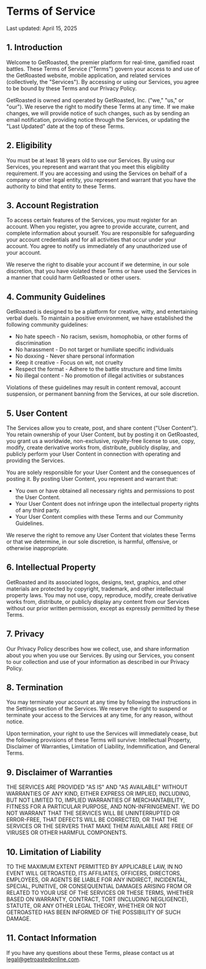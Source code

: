 # Terms of Service

Last updated: April 15, 2025

## 1. Introduction

Welcome to GetRoasted, the premier platform for real-time, gamified roast battles. These Terms of Service ("Terms") govern your access to and use of the GetRoasted website, mobile application, and related services (collectively, the "Services"). By accessing or using our Services, you agree to be bound by these Terms and our Privacy Policy.

GetRoasted is owned and operated by GetRoasted, Inc. ("we," "us," or "our"). We reserve the right to modify these Terms at any time. If we make changes, we will provide notice of such changes, such as by sending an email notification, providing notice through the Services, or updating the "Last Updated" date at the top of these Terms.

## 2. Eligibility

You must be at least 18 years old to use our Services. By using our Services, you represent and warrant that you meet this eligibility requirement. If you are accessing and using the Services on behalf of a company or other legal entity, you represent and warrant that you have the authority to bind that entity to these Terms.

## 3. Account Registration

To access certain features of the Services, you must register for an account. When you register, you agree to provide accurate, current, and complete information about yourself. You are responsible for safeguarding your account credentials and for all activities that occur under your account. You agree to notify us immediately of any unauthorized use of your account.

We reserve the right to disable your account if we determine, in our sole discretion, that you have violated these Terms or have used the Services in a manner that could harm GetRoasted or other users.

## 4. Community Guidelines

GetRoasted is designed to be a platform for creative, witty, and entertaining verbal duels. To maintain a positive environment, we have established the following community guidelines:

-   No hate speech - No racism, sexism, homophobia, or other forms of discrimination
-   No harassment - Do not target or humiliate specific individuals
-   No doxxing - Never share personal information
-   Keep it creative - Focus on wit, not cruelty
-   Respect the format - Adhere to the battle structure and time limits
-   No illegal content - No promotion of illegal activities or substances

Violations of these guidelines may result in content removal, account suspension, or permanent banning from the Services, at our sole discretion.

## 5. User Content

The Services allow you to create, post, and share content ("User Content"). You retain ownership of your User Content, but by posting it on GetRoasted, you grant us a worldwide, non-exclusive, royalty-free license to use, copy, modify, create derivative works from, distribute, publicly display, and publicly perform your User Content in connection with operating and providing the Services.

You are solely responsible for your User Content and the consequences of posting it. By posting User Content, you represent and warrant that:

-   You own or have obtained all necessary rights and permissions to post the User Content.
-   Your User Content does not infringe upon the intellectual property rights of any third party.
-   Your User Content complies with these Terms and our Community Guidelines.

We reserve the right to remove any User Content that violates these Terms or that we determine, in our sole discretion, is harmful, offensive, or otherwise inappropriate.

## 6. Intellectual Property

GetRoasted and its associated logos, designs, text, graphics, and other materials are protected by copyright, trademark, and other intellectual property laws. You may not use, copy, reproduce, modify, create derivative works from, distribute, or publicly display any content from our Services without our prior written permission, except as expressly permitted by these Terms.

## 7. Privacy

Our Privacy Policy describes how we collect, use, and share information about you when you use our Services. By using our Services, you consent to our collection and use of your information as described in our Privacy Policy.

## 8. Termination

You may terminate your account at any time by following the instructions in the Settings section of the Services. We reserve the right to suspend or terminate your access to the Services at any time, for any reason, without notice.

Upon termination, your right to use the Services will immediately cease, but the following provisions of these Terms will survive: Intellectual Property, Disclaimer of Warranties, Limitation of Liability, Indemnification, and General Terms.

## 9. Disclaimer of Warranties

THE SERVICES ARE PROVIDED "AS IS" AND "AS AVAILABLE" WITHOUT WARRANTIES OF ANY KIND, EITHER EXPRESS OR IMPLIED, INCLUDING, BUT NOT LIMITED TO, IMPLIED WARRANTIES OF MERCHANTABILITY, FITNESS FOR A PARTICULAR PURPOSE, AND NON-INFRINGEMENT. WE DO NOT WARRANT THAT THE SERVICES WILL BE UNINTERRUPTED OR ERROR-FREE, THAT DEFECTS WILL BE CORRECTED, OR THAT THE SERVICES OR THE SERVERS THAT MAKE THEM AVAILABLE ARE FREE OF VIRUSES OR OTHER HARMFUL COMPONENTS.

## 10. Limitation of Liability

TO THE MAXIMUM EXTENT PERMITTED BY APPLICABLE LAW, IN NO EVENT WILL GETROASTED, ITS AFFILIATES, OFFICERS, DIRECTORS, EMPLOYEES, OR AGENTS BE LIABLE FOR ANY INDIRECT, INCIDENTAL, SPECIAL, PUNITIVE, OR CONSEQUENTIAL DAMAGES ARISING FROM OR RELATED TO YOUR USE OF THE SERVICES OR THESE TERMS, WHETHER BASED ON WARRANTY, CONTRACT, TORT (INCLUDING NEGLIGENCE), STATUTE, OR ANY OTHER LEGAL THEORY, WHETHER OR NOT GETROASTED HAS BEEN INFORMED OF THE POSSIBILITY OF SUCH DAMAGE.

## 11. Contact Information

If you have any questions about these Terms, please contact us at legal@getroastedonline.com.
